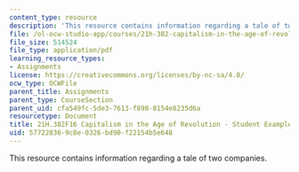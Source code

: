 ```yaml
---
content_type: resource
description: 'This resource contains information regarding a tale of two companies. '
file: /ol-ocw-studio-app/courses/21h-382-capitalism-in-the-age-of-revolution-fall-2016/577228369c8e0326bd90f22154b5e648_MIT21H_382F16_Tale.pdf
file_size: 514524
file_type: application/pdf
learning_resource_types:
- Assignments
license: https://creativecommons.org/licenses/by-nc-sa/4.0/
ocw_type: OCWFile
parent_title: Assignments
parent_type: CourseSection
parent_uid: cfa549fc-5de3-7613-f898-8154e8235d6a
resourcetype: Document
title: 21H.382F16 Capitalism in the Age of Revolution - Student Example 1
uid: 57722836-9c8e-0326-bd90-f22154b5e648
---
```

This resource contains information regarding a tale of two companies. 